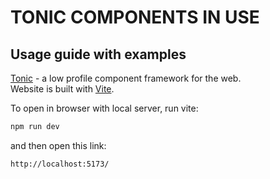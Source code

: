 # TONIC COMPONENTS IN USE

## Usage guide with examples

[Tonic](https://tonicframework.dev/) - a low profile component framework for the web. 
<br>
Website is built with [Vite](https://vitejs.dev/guide/). 

To open in browser with local server, run vite: 
```sh
npm run dev
```
and then open this link:
```sh
http://localhost:5173/
```

